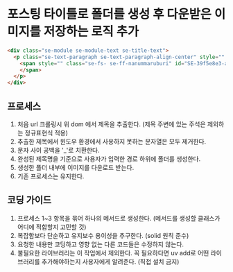 
# 포스팅 타이틀로 폴더를 생성 후 다운받은 이미지를 저장하는 로직 추가

```html target
<div class="se-module se-module-text se-title-text">
  <p class="se-text-paragraph se-text-paragraph-align-center" style="" id="SE-e9ebfaae-b262-4f56-a75b-fe0e57a3598a">
    <span style="" class="se-fs- se-ff-nanummaruburi" id="SE-39f5e8e3-a38a-4d5e-961b-6720c9eb4af6"><!-- -->서대문구 누수탐지 화장실 천장 누수 수도 공사<!-- -->
    </span>
  </p>
</div>
```

## 프로세스

1. 처음 url 크롤링시 위 dom 에서 제목을 추출한다. (제목 주변에 있는 주석은 제외하는 정규표현식 적용)
2. 추출한 제목에서 윈도우 환경에서 사용하지 못하는 문자열은 모두 제거한다.
3. 문자 사이 공백을 '_'로 치환한다.
4. 완성된 제목명을 기준으로 사용자가 입력한 경로 하위에 폴더를 생성한다.
5. 생성한 폴더 내부에 이미지를 다운로드 받는다.
6. 기존 프로세스는 유지한다.

## 코딩 가이드

1. 프로세스 1~3 항목을 묶어 하나의 메서드로 생성한다. (메서드를 생성할 클래스가 어디에 적합할지 고민할 것)
2. 복잡함보다 단순하고 유지보수 용이성을 추구한다. (solid 원칙 준수)
3. 요청한 내용만 코딩하고 영향 없는 다른 코드들은 수정하지 않는다.
4. 불필요한 라이브러리는 이 작업에서 제외한다. 꼭 필요하다면 uv add로 어떤 라이브러리를 추가해야하는지 사용자에게 알려준다. (직접 설치 금지)
